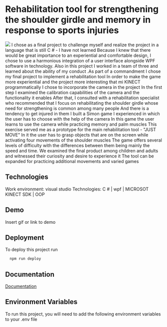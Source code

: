 
# Rehabilitation tool for strengthening the shoulder girdle and memory in response to sports injuries

<img src="Assets/web.gif" > 
</div>
I chose as a final project to challenge myself and realize the project in a language that is still C # - I have not learned
 Because I knew that there would be great importance to an experiential and comfortable design, I chose to use a harmonious integration of a user interface alongside WPF software in technology.
Also in this project I worked in a team of three and learned about the ability of my conduct
.As part of a commandment
I chose my final project to implement a rehabilitation tool
In order to make the game more experiential and the project more interesting that mi KINECT programmatically I chose to incorporate the camera in the project
In the first step I examined the calibration capabilities of the camera and the functionality it enables
After that, I consulted with a rehabilitation specialist who recommended that I focus on rehabilitating the shoulder girdle whose need for strengthening is common among many people
And there is a tendency to get injured in them
I built a Simon game I experienced in which the user has to choose with the help of the camera
In this game the user learns to use the camera while practicing memory and palm muscles
 This exercise served me as a prototype for the main rehabilitation tool - "JUST MOVE"
 In it the user has to grasp objects that are on the screen while activating four movements of the shoulder muscles
The game offers several levels of difficulty with the differences between them being mainly the speed and time. We examined the final product among children and adults and witnessed their curiosity and desire to experience it
 The tool can be expanded for practicing additional movements and varied games


## Technologies
Work environment: visual studio
Technologies: C # | wpf | MICROSOT KINECT SDK | OOP 


## Demo

Insert gif or link to demo


## Deployment

To deploy this project run

```bash
  npm run deploy
```

## Documentation

[Documentation](https://linktodocumentation)


## Environment Variables

To run this project, you will need to add the following environment variables to your .env file

